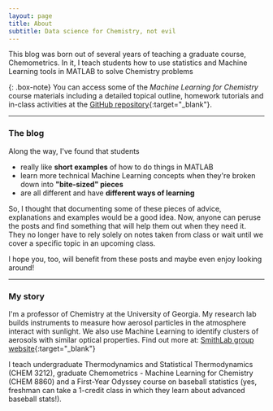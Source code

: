 ```yaml
---
layout: page
title: About
subtitle: Data science for Chemistry, not evil
---
```


This blog was born out of several years of teaching a graduate course, Chemometrics. In it, I teach students how to use statistics and Machine Learning tools in MATLAB to solve Chemistry problems

{: .box-note}
You can access some of the _Machine Learning for Chemistry_ course materials including a detailed topical outline, homework tutorials and in-class activities at the [GitHub repository](https://github.com/gdsmith5/CHEM-8860){:target="_blank"}.

---

### The blog

Along the way, I've found that students

- really like **short examples** of how to do things in MATLAB
- learn more technical Machine Learning concepts when they're broken down into **"bite-sized" pieces**
- are all different and have **different ways of learning**

So, I thought that documenting some of these pieces of advice, explanations and examples would be a good idea. Now, anyone can peruse the posts and find something that will help them out when they need it. They no longer have to rely solely on notes taken from class or wait until we cover a specific topic in an upcoming class.

I hope you, too, will benefit from these posts and maybe even enjoy looking around!

---

### My story

I'm a professor of Chemistry at the University of Georgia. My research lab builds instruments to measure how aerosol particles in the atmosphere interact with sunlight. We also use Machine Learning to identify clusters of aerosols with similar optical properties.    Find out more at: [SmithLab group website](http://www.smithlab.uga.edu){:target="_blank"}

I teach undergraduate Thermodynamics and Statistical Thermodynamics (CHEM 3212), graduate Chemometrics - Machine Learning for Chemistry (CHEM 8860) and a First-Year Odyssey course on baseball statistics (yes, freshman can take a 1-credit class in which they learn about advanced baseball stats!).
